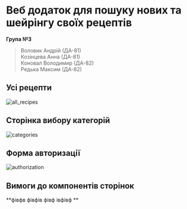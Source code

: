 # Веб додаток для пошуку нових та шейрінгу своїх рецептів

**Група №3**  
> Воловик Андрій (ДА-81)  
> Козінцева Анна (ДА-81)  
> Коновал Володимир (ДА-82)  
> Редька Максим (ДА-82)

## Усі рецепти
![all_recipes](https://user-images.githubusercontent.com/81310185/112448263-ebf1d680-8d5a-11eb-9c06-67e497ba9c47.png)

## Сторінка вибору категорій
![categories](https://user-images.githubusercontent.com/81310185/112448315-f318e480-8d5a-11eb-832e-546f3c07a0a0.png)

## Форма авторизації
![authorization](https://user-images.githubusercontent.com/81310185/112448300-f0b68a80-8d5a-11eb-96c8-dcf662458b41.png)

## Вимоги до компонентів сторінок
**фівфв
фівфів
фівф
івфівф
**
